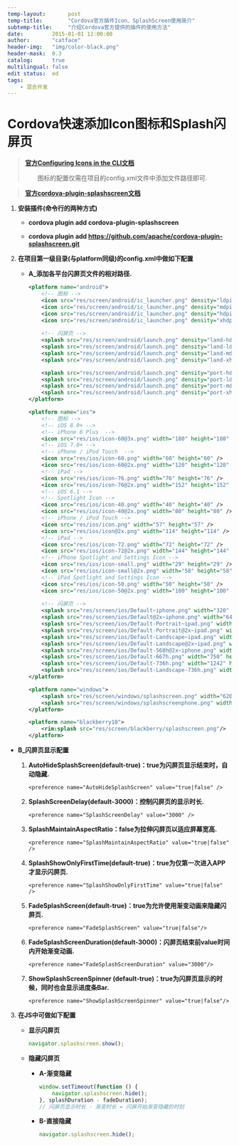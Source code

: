 ```yaml
---
temp-layout:       post
temp-title:        "Cordova官方插件Icon、SplashScreen使用简介"
subtemp-title:     "介绍Cordova官方提供的插件的使用方法"
date:         2015-01-01 12:00:00
author:       "catface"
header-img:   "img/color-black.png"
header-mask:  0.3
catalog:      true
multilingual: false
edit status:  ed
tags:
    - 混合开发
---
```


# Cordova快速添加Icon图标和Splash闪屏页

><a target="_blank" href="https://cordova.apache.org/docs/en/latest/config_ref/images.html">**官方Configuring Icons in the CLI文档**</a>
>
>&emsp;&emsp;图标的配置仅需在项目的config.xml文件中添加文件路径即可.

><a target="_blank" href="http://cordova.apache.org/docs/en/dev/reference/cordova-plugin-splashscreen/">**官方cordova-plugin-splashscreen文档**</a>


1. **安装插件(命令行的两种方式)**
	
	- **cordova plugin add cordova-plugin-splashscreen**

	- **cordova plugin add https://github.com/apache/cordova-plugin-splashscreen.git**
	

2. **在项目第一级目录(与platform同级)的config.xml中做如下配置**

	- **A_添加各平台闪屏页文件的相对路径.**

		``` xml
		<platform name="android">
			<!-- 图标 -->
			<icon src="res/screen/android/ic_launcher.png" density="ldpi" />
	        <icon src="res/screen/android/ic_launcher.png" density="mdpi" />
	        <icon src="res/screen/android/ic_launcher.png" density="hdpi" />
	        <icon src="res/screen/android/ic_launcher.png" density="xhdpi" />
	        
			<!-- 闪屏页 -->
		    <splash src="res/screen/android/launch.png" density="land-hdpi"/>
		    <splash src="res/screen/android/launch.png" density="land-ldpi"/>
		    <splash src="res/screen/android/launch.png" density="land-mdpi"/>
		    <splash src="res/screen/android/launch.png" density="land-xhdpi"/>
		
		    <splash src="res/screen/android/launch.png" density="port-hdpi"/>
		    <splash src="res/screen/android/launch.png" density="port-ldpi"/>
		    <splash src="res/screen/android/launch.png" density="port-mdpi"/>
		    <splash src="res/screen/android/launch.png" density="port-xhdpi"/>
		</platform>
		
		<platform name="ios">
			<!-- 图标 -->
            <!-- iOS 8.0+ -->
            <!-- iPhone 6 Plus  -->
            <icon src="res/ios/icon-60@3x.png" width="180" height="180" />
            <!-- iOS 7.0+ -->
            <!-- iPhone / iPod Touch  -->
            <icon src="res/ios/icon-60.png" width="60" height="60" />
            <icon src="res/ios/icon-60@2x.png" width="120" height="120" />
            <!-- iPad -->
            <icon src="res/ios/icon-76.png" width="76" height="76" />
            <icon src="res/ios/icon-76@2x.png" width="152" height="152" />
            <!-- iOS 6.1 -->
            <!-- Spotlight Icon -->
            <icon src="res/ios/icon-40.png" width="40" height="40" />
            <icon src="res/ios/icon-40@2x.png" width="80" height="80" />
            <!-- iPhone / iPod Touch -->
            <icon src="res/ios/icon.png" width="57" height="57" />
            <icon src="res/ios/icon@2x.png" width="114" height="114" />
            <!-- iPad -->
            <icon src="res/ios/icon-72.png" width="72" height="72" />
            <icon src="res/ios/icon-72@2x.png" width="144" height="144" />
            <!-- iPhone Spotlight and Settings Icon -->
            <icon src="res/ios/icon-small.png" width="29" height="29" />
            <icon src="res/ios/icon-small@2x.png" width="58" height="58" />
            <!-- iPad Spotlight and Settings Icon -->
            <icon src="res/ios/icon-50.png" width="50" height="50" />
            <icon src="res/ios/icon-50@2x.png" width="100" height="100" />
	        
			<!-- 闪屏页 -->
		    <splash src="res/screen/ios/Default~iphone.png" width="320" height="480"/>
		    <splash src="res/screen/ios/Default@2x~iphone.png" width="640" height="960"/>
		    <splash src="res/screen/ios/Default-Portrait~ipad.png" width="768" height="1024"/>
		    <splash src="res/screen/ios/Default-Portrait@2x~ipad.png" width="1536" height="2048"/>
		    <splash src="res/screen/ios/Default-Landscape~ipad.png" width="1024" height="768"/>
		    <splash src="res/screen/ios/Default-Landscape@2x~ipad.png" width="2048" height="1536"/>
		    <splash src="res/screen/ios/Default-568h@2x~iphone.png" width="640" height="1136"/>
		    <splash src="res/screen/ios/Default-667h.png" width="750" height="1334"/>
		    <splash src="res/screen/ios/Default-736h.png" width="1242" height="2208"/>
		    <splash src="res/screen/ios/Default-Landscape-736h.png" width="2208" height="1242"/>
		</platform>
		
		<platform name="windows">
		    <splash src="res/screen/windows/splashscreen.png" width="620" height="300"/>
		    <splash src="res/screen/windows/splashscreenphone.png" width="1152" height="1920"/>
		</platform>
		
		<platform name="blackberry10">
		    <rim:splash src="res/screen/blackberry/splashscreen.png"/>
		</platform>
		```

 - **B_闪屏页显示配置**

	1. **AutoHideSplashScreen(default-true)：true为闪屏页显示结束时，自动隐藏.**
	
		`<preference name="AutoHideSplashScreen" value="true|false" />`
	
	2. **SplashScreenDelay(default-3000)：控制闪屏页的显示时长.**
	
		`<preference name="SplashScreenDelay" value="3000" />`
	
	3. **SplashMaintainAspectRatio：false为拉伸闪屏页以适应屏幕宽高.**
	
		`<preference name="SplashMaintainAspectRatio" value="true|false" />`
	
	4. **SplashShowOnlyFirstTime(default-true)：true为仅第一次进入APP才显示闪屏页.**
	
		`<preference name="SplashShowOnlyFirstTime" value="true|false" />`
	
	5. **FadeSplashScreen(default-true)：true为允许使用渐变动画来隐藏闪屏页.**
	
		`<preference name="FadeSplashScreen" value="true|false"/>`
	
	6. **FadeSplashScreenDuration(default-3000)：闪屏页结束前value时间内开始渐变动画.**
	
		`<preference name="FadeSplashScreenDuration" value="3000"/>`
	
	7. **ShowSplashScreenSpinner (default-true)：true为闪屏页显示的时候，同时也会显示进度条Bar.**
	
		`<preference name="ShowSplashScreenSpinner" value="true|false"/>`
		

3. **在JS中可做如下配置**

	- **显示闪屏页**
		```js
		navigator.splashscreen.show();
		```

	- **隐藏闪屏页**

		- **A-渐变隐藏**

			```js
			window.setTimeout(function () {
			    navigator.splashscreen.hide();
			}, splashDuration - fadeDuration);
			// 闪屏页显示时长 - 渐变时长 = 闪屏开始渐变隐藏的时刻
			```

		- **B-直接隐藏**
			
			```js
			navigator.splashscreen.hide();
			```